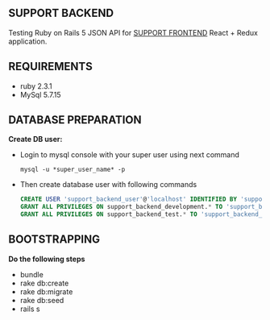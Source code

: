 SUPPORT BACKEND
--
Testing Ruby on Rails 5 JSON API for [SUPPORT FRONTEND](https://github.com/rkotov93/support_frontend) React + Redux application.

REQUIREMENTS
--
* ruby 2.3.1
* MySql 5.7.15


DATABASE PREPARATION
--

**Create DB user:**

* Login to mysql console with your super user using next command

  `mysql -u *super_user_name* -p`
* Then create database user with following commands

  ```SQL
  CREATE USER 'support_backend_user'@'localhost' IDENTIFIED BY 'support_backend_password';
  GRANT ALL PRIVILEGES ON support_backend_development.* TO 'support_backend_user'@'localhost';
  GRANT ALL PRIVILEGES ON support_backend_test.* TO 'support_backend_user'@'localhost';
  ```
  
BOOTSTRAPPING
--

**Do the following steps**
* bundle
* rake db:create
* rake db:migrate
* rake db:seed
* rails s

